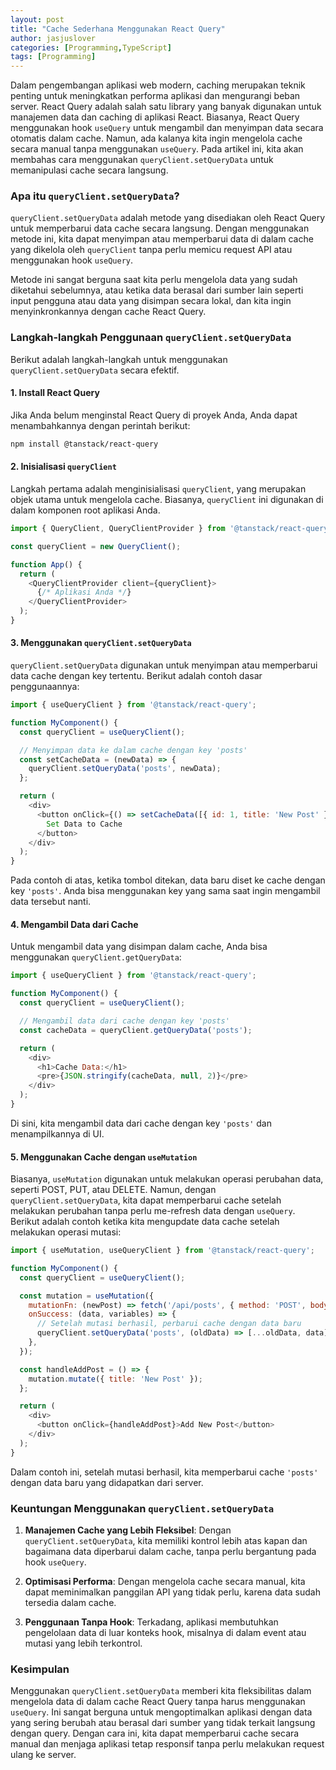 ```yaml
---
layout: post
title: "Cache Sederhana Menggunakan React Query"
author: jasjuslover
categories: [Programming,TypeScript]
tags: [Programming]
---
```


Dalam pengembangan aplikasi web modern, caching merupakan teknik penting untuk meningkatkan performa aplikasi dan mengurangi beban server. React Query adalah salah satu library yang banyak digunakan untuk manajemen data dan caching di aplikasi React. Biasanya, React Query menggunakan hook `useQuery` untuk mengambil dan menyimpan data secara otomatis dalam cache. Namun, ada kalanya kita ingin mengelola cache secara manual tanpa menggunakan `useQuery`. Pada artikel ini, kita akan membahas cara menggunakan `queryClient.setQueryData` untuk memanipulasi cache secara langsung.

### Apa itu `queryClient.setQueryData`?

`queryClient.setQueryData` adalah metode yang disediakan oleh React Query untuk memperbarui data cache secara langsung. Dengan menggunakan metode ini, kita dapat menyimpan atau memperbarui data di dalam cache yang dikelola oleh `queryClient` tanpa perlu memicu request API atau menggunakan hook `useQuery`.

Metode ini sangat berguna saat kita perlu mengelola data yang sudah diketahui sebelumnya, atau ketika data berasal dari sumber lain seperti input pengguna atau data yang disimpan secara lokal, dan kita ingin menyinkronkannya dengan cache React Query.

### Langkah-langkah Penggunaan `queryClient.setQueryData`

Berikut adalah langkah-langkah untuk menggunakan `queryClient.setQueryData` secara efektif.

#### 1. Install React Query

Jika Anda belum menginstal React Query di proyek Anda, Anda dapat menambahkannya dengan perintah berikut:

```bash
npm install @tanstack/react-query
```

#### 2. Inisialisasi `queryClient`

Langkah pertama adalah menginisialisasi `queryClient`, yang merupakan objek utama untuk mengelola cache. Biasanya, `queryClient` ini digunakan di dalam komponen root aplikasi Anda.

```javascript
import { QueryClient, QueryClientProvider } from '@tanstack/react-query';

const queryClient = new QueryClient();

function App() {
  return (
    <QueryClientProvider client={queryClient}>
      {/* Aplikasi Anda */}
    </QueryClientProvider>
  );
}
```

#### 3. Menggunakan `queryClient.setQueryData`

`queryClient.setQueryData` digunakan untuk menyimpan atau memperbarui data cache dengan key tertentu. Berikut adalah contoh dasar penggunaannya:

```javascript
import { useQueryClient } from '@tanstack/react-query';

function MyComponent() {
  const queryClient = useQueryClient();

  // Menyimpan data ke dalam cache dengan key 'posts'
  const setCacheData = (newData) => {
    queryClient.setQueryData('posts', newData);
  };

  return (
    <div>
      <button onClick={() => setCacheData([{ id: 1, title: 'New Post' }])}>
        Set Data to Cache
      </button>
    </div>
  );
}
```

Pada contoh di atas, ketika tombol ditekan, data baru diset ke cache dengan key `'posts'`. Anda bisa menggunakan key yang sama saat ingin mengambil data tersebut nanti.

#### 4. Mengambil Data dari Cache

Untuk mengambil data yang disimpan dalam cache, Anda bisa menggunakan `queryClient.getQueryData`:

```javascript
import { useQueryClient } from '@tanstack/react-query';

function MyComponent() {
  const queryClient = useQueryClient();

  // Mengambil data dari cache dengan key 'posts'
  const cacheData = queryClient.getQueryData('posts');

  return (
    <div>
      <h1>Cache Data:</h1>
      <pre>{JSON.stringify(cacheData, null, 2)}</pre>
    </div>
  );
}
```

Di sini, kita mengambil data dari cache dengan key `'posts'` dan menampilkannya di UI.

#### 5. Menggunakan Cache dengan `useMutation`

Biasanya, `useMutation` digunakan untuk melakukan operasi perubahan data, seperti POST, PUT, atau DELETE. Namun, dengan `queryClient.setQueryData`, kita dapat memperbarui cache setelah melakukan perubahan tanpa perlu me-refresh data dengan `useQuery`. Berikut adalah contoh ketika kita mengupdate data cache setelah melakukan operasi mutasi:

```javascript
import { useMutation, useQueryClient } from '@tanstack/react-query';

function MyComponent() {
  const queryClient = useQueryClient();

  const mutation = useMutation({
    mutationFn: (newPost) => fetch('/api/posts', { method: 'POST', body: JSON.stringify(newPost) }),
    onSuccess: (data, variables) => {
      // Setelah mutasi berhasil, perbarui cache dengan data baru
      queryClient.setQueryData('posts', (oldData) => [...oldData, data]);
    },
  });

  const handleAddPost = () => {
    mutation.mutate({ title: 'New Post' });
  };

  return (
    <div>
      <button onClick={handleAddPost}>Add New Post</button>
    </div>
  );
}
```

Dalam contoh ini, setelah mutasi berhasil, kita memperbarui cache `'posts'` dengan data baru yang didapatkan dari server.

### Keuntungan Menggunakan `queryClient.setQueryData`

1. **Manajemen Cache yang Lebih Fleksibel**: Dengan `queryClient.setQueryData`, kita memiliki kontrol lebih atas kapan dan bagaimana data diperbarui dalam cache, tanpa perlu bergantung pada hook `useQuery`.

2. **Optimisasi Performa**: Dengan mengelola cache secara manual, kita dapat meminimalkan panggilan API yang tidak perlu, karena data sudah tersedia dalam cache.

3. **Penggunaan Tanpa Hook**: Terkadang, aplikasi membutuhkan pengelolaan data di luar konteks hook, misalnya di dalam event atau mutasi yang lebih terkontrol.

### Kesimpulan

Menggunakan `queryClient.setQueryData` memberi kita fleksibilitas dalam mengelola data di dalam cache React Query tanpa harus menggunakan `useQuery`. Ini sangat berguna untuk mengoptimalkan aplikasi dengan data yang sering berubah atau berasal dari sumber yang tidak terkait langsung dengan query. Dengan cara ini, kita dapat memperbarui cache secara manual dan menjaga aplikasi tetap responsif tanpa perlu melakukan request ulang ke server.
